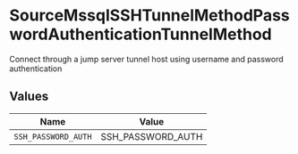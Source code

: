 # SourceMssqlSSHTunnelMethodPasswordAuthenticationTunnelMethod

Connect through a jump server tunnel host using username and password authentication


## Values

| Name                | Value               |
| ------------------- | ------------------- |
| `SSH_PASSWORD_AUTH` | SSH_PASSWORD_AUTH   |